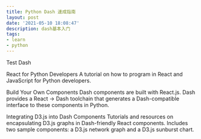 ```yaml
---
title: Python Dash 速成指南
layout: post
date: '2021-05-10 18:08:47'
description: dash基本入门
tags:
- learn
- python
---
```


Test Dash

React for Python Developers
A tutorial on how to program in React and JavaScript for Python developers.

Build Your Own Components
Dash components are built with React.js. Dash provides a React → Dash toolchain that generates a Dash-compatible interface to these components in Python.

Integrating D3.js into Dash Components
Tutorials and resources on encapsulating D3.js graphs in Dash-friendly React components. Includes two sample components: a D3.js network graph and a D3.js sunburst chart.
